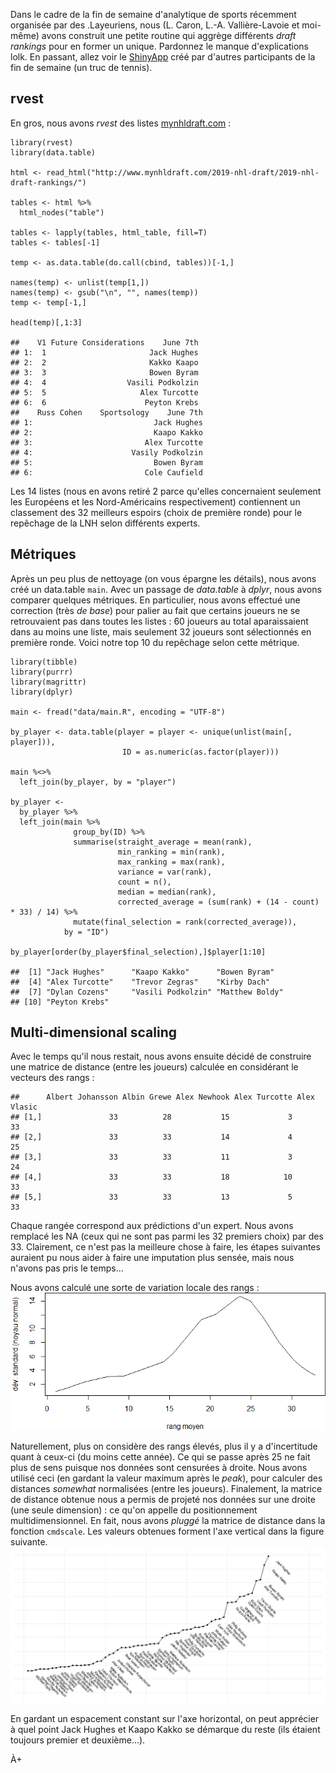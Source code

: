 Dans le cadre de la fin de semaine d'analytique de sports récemment
organisée par des .Layeuriens, nous (L. Caron, L.-A. Vallière-Lavoie et
moi-même) avons construit une petite routine qui aggrège différents
*draft rankings* pour en former un unique. Pardonnez le manque
d'explications lolk. En passant, allez voir le
[ShinyApp](https://stecaron.shinyapps.io/shiny-app/) créé par d'autres
participants de la fin de semaine (un truc de tennis).

rvest
-----

En gros, nous avons *rvest* des listes
[mynhldraft.com](http://www.mynhldraft.com/2019-nhl-draft/2019-nhl-draft-rankings/)
:

    library(rvest)
    library(data.table)

    html <- read_html("http://www.mynhldraft.com/2019-nhl-draft/2019-nhl-draft-rankings/")

    tables <- html %>%
      html_nodes("table")

    tables <- lapply(tables, html_table, fill=T)
    tables <- tables[-1]

    temp <- as.data.table(do.call(cbind, tables))[-1,]

    names(temp) <- unlist(temp[1,])
    names(temp) <- gsub("\n", "", names(temp))
    temp <- temp[-1,]

    head(temp)[,1:3]

    ##    V1 Future Considerations    June 7th
    ## 1:  1                       Jack Hughes
    ## 2:  2                       Kakko Kaapo
    ## 3:  3                       Bowen Byram
    ## 4:  4                  Vasili Podkolzin
    ## 5:  5                     Alex Turcotte
    ## 6:  6                      Peyton Krebs
    ##    Russ Cohen    Sportsology    June 7th
    ## 1:                           Jack Hughes
    ## 2:                           Kaapo Kakko
    ## 3:                         Alex Turcotte
    ## 4:                      Vasily Podkolzin
    ## 5:                           Bowen Byram
    ## 6:                         Cole Caufield

Les 14 listes (nous en avons retiré 2 parce qu'elles concernaient
seulement les Européens et les Nord-Américains respectivement)
contiennent un classement des 32 meilleurs espoirs (choix de première
ronde) pour le repêchage de la LNH selon différents experts.

Métriques
---------

Après un peu plus de nettoyage (on vous épargne les détails), nous avons
créé un data.table `main`. Avec un passage de *data.table* à *dplyr*,
nous avons comparer quelques métriques. En particulier, nous avons
effectué une correction (très *de base*) pour palier au fait que
certains joueurs ne se retrouvaient pas dans toutes les listes : 60
joueurs au total aparaissaient dans au moins une liste, mais seulement
32 joueurs sont sélectionnés en première ronde. Voici notre top 10 du
repêchage selon cette métrique.

    library(tibble)
    library(purrr)
    library(magrittr)
    library(dplyr)

    main <- fread("data/main.R", encoding = "UTF-8")

    by_player <- data.table(player = player <- unique(unlist(main[, player])),
                             ID = as.numeric(as.factor(player)))

    main %<>%
      left_join(by_player, by = "player")

    by_player <-
      by_player %>%
      left_join(main %>%
                  group_by(ID) %>%
                  summarise(straight_average = mean(rank),
                            min_ranking = min(rank),
                            max_ranking = max(rank),
                            variance = var(rank),
                            count = n(),
                            median = median(rank),
                            corrected_average = (sum(rank) + (14 - count) * 33) / 14) %>%
                  mutate(final_selection = rank(corrected_average)),
                by = "ID")

    by_player[order(by_player$final_selection),]$player[1:10]

    ##  [1] "Jack Hughes"      "Kaapo Kakko"      "Bowen Byram"     
    ##  [4] "Alex Turcotte"    "Trevor Zegras"    "Kirby Dach"      
    ##  [7] "Dylan Cozens"     "Vasili Podkolzin" "Matthew Boldy"   
    ## [10] "Peyton Krebs"

Multi-dimensional scaling
-------------------------

Avec le temps qu'il nous restait, nous avons ensuite décidé de
construire une matrice de distance (entre les joueurs) calculée en
considérant le vecteurs des rangs :

    ##      Albert Johansson Albin Grewe Alex Newhook Alex Turcotte Alex Vlasic
    ## [1,]               33          28           15             3          33
    ## [2,]               33          33           14             4          25
    ## [3,]               33          33           11             3          24
    ## [4,]               33          33           18            10          33
    ## [5,]               33          33           13             5          33

Chaque rangée correspond aux prédictions d'un expert. Nous avons
remplacé les NA (ceux qui ne sont pas parmi les 32 premiers choix) par
des 33. Clairement, ce n'est pas la meilleure chose à faire, les étapes
suivantes auraient pu nous aider à faire une imputation plus sensée,
mais nous n'avons pas pris le temps...

Nous avons calculé une sorte de variation locale des rangs :
![](canard.png)

Naturellement, plus on considère des rangs élevés, plus il y a
d'incertitude quant à ceux-ci (du moins cette année). Ce qui se passe
après 25 ne fait plus de sens puisque nos données sont censurées à
droite. Nous avons utilisé ceci (en gardant la valeur maximum après le
*peak*), pour calculer des distances *somewhat* normalisées (entre les
joueurs). Finalement, la matrice de distance obtenue nous a permis de
projeté nos données sur une droite (une seule dimension) : ce qu'on
appelle du positionnement multidimensionnel. En fait, nous avons
*pluggé* la matrice de distance dans la fonction `cmdscale`. Les valeurs
obtenues forment l'axe vertical dans la figure suivante.
![](draft-normalized.png)

En gardant un espacement constant sur l'axe horizontal, on peut
apprécier à quel point Jack Hughes et Kaapo Kakko se démarque du reste
(ils étaient toujours premier et deuxième...).

À+
